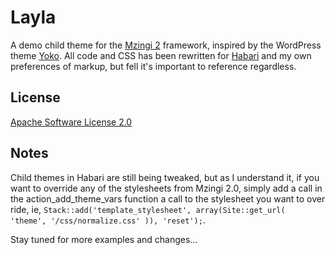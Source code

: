 # Layla #

A demo child theme for the [Mzingi 2](https://github.com/miklb/Mzingi_v2) framework, inspired by the WordPress theme [Yoko](http://www.elmastudio.de/wordpress-themes/yoko/). All code and CSS has been rewritten for [Habari](http://habariproject.org) and my own preferences of markup, but fell it's important to reference regardless.

## License ##
[Apache Software License 2.0](http://www.apache.org/licenses/LICENSE-2.0.html)

## Notes ##

Child themes in Habari are still being tweaked, but as I understand it, if you want to override any of the stylesheets from Mzingi 2.0, simply add a call in the action_add_theme_vars function a call to the stylesheet you want to over ride, ie,  `Stack::add('template_stylesheet', array(Site::get_url( 'theme', '/css/normalize.css' )), 'reset');`.

Stay tuned for more examples and changes…

